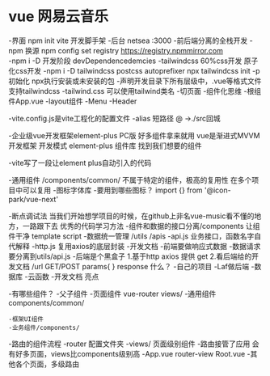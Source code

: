 # vue 网易云音乐

-界面
    npm init vite 开发脚手架
-后台
    netsea
    :3000
-前后端分离的全栈开发
-npm 换源
    npm config set registry https://registry.npmmirror.com  
-npm i -D 开发阶段 devDependencedemcies
-tailwindcss 60%css开发 原子化css开发
    -npm i -D tailwindcss postcss autoprefixer
    npx  tailwindcss init -p 初始化
        npx执行安装或未安装的包
    -声明开发目录下所有层级中，.vue等格式文件支持tailwindcss
    -tailwind.css
    可以使用tailwind类名
-切页面
-组件化思维
    -根组件App.vue
    -layout组件
        -Menu
        -Header
        
-vite.config.js是vite工程化的配置文件
    -alias 短路径
        @ ->./src回城

-企业级vue开发框架element-plus PC版
    好多组件拿来就用
    vue是渐进式MVVM开发框架 开发模式
    element-plus 组件库 找到我们想要的组件

-vite写了一段让element plus自动引入的代码

-通用组件
    /components/common/
    不属于特定的组件，极高的复用性 在多个项目中可以复用
-图标字体库
    -要用到哪些图标？
        import {} from '@icon-park/vue-next'

-断点调试法
    当我们开始想学项目的时候，在github上非名vue-music看不懂的地方，一路跟下去
    优秀的代码学习方法
    -组件和数据的接口分离/components
        让组件干净  template script
    -数据统一管理   /utils /apis
        -api.js
            业务接口，函数名字自代解释
        -http.js
            复用axios的底层封装
-开发文档
    -前端要做响应式数据
    -数据请求要分离到utils/api.js
    -后端是个黑盒子
        1.基于http
            axios 提供 get
        2.看后端给的开发文档
            /url GET/POST params{ }
            response 什么？
    -自己的项目
        -Laf做后端
            -数据库
            -云函数
            -开发文档 亮点

-有哪些组件？
    -父子组件
    -页面组件
        vue-router views/
    -通用组件
        components/common/

    -框架UI组件
    -业务组件/components/

-路由的组件流程
    -router 配置文件夹
    -views/ 页面级别组件
    -路由接管了应用
        会有好多页面，views比components级别高
    -App.vue router-view Root.vue
    -其他各个页面，多级路由

